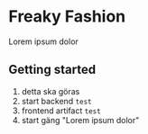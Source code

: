 # Freaky Fashion

Lorem ipsum dolor
## Getting started

1. detta ska göras
2. start backend `test`
3. frontend artifact `test`
4. start gäng "Lorem ipsum dolor"